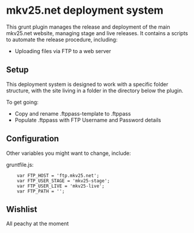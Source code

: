 # mkv25.net deployment system

This grunt plugin manages the release and deployment of the main mkv25.net website, managing stage and live releases. It contains a scripts to automate the release procedure, including:

- Uploading files via FTP to a web server

## Setup

This deployment system is designed to work with a specific folder structure, with the site living in a folder in the directory below the plugin.

To get going:

- Copy and rename .ftppass-template to .ftppass
- Populate .ftppass with FTP Username and Password details

## Configuration

Other variables you might want to change, include:

gruntfile.js:

```javasrcipt
    var FTP_HOST = 'ftp.mkv25.net';
    var FTP_USER_STAGE = 'mkv25-stage';
    var FTP_USER_LIVE = 'mkv25-live';
    var FTP_PATH = '';
```

## Wishlist

All peachy at the moment
